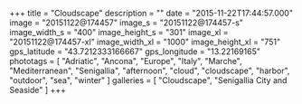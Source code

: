 +++
title = "Cloudscape"
description = ""
date = "2015-11-22T17:44:57.000"
image = "20151122@174457"
image_s = "20151122@174457-s"
image_width_s = "400"
image_height_s = "301"
image_xl = "20151122@174457-xl"
image_width_xl = "1000"
image_height_xl = "751"
gps_latitude = "43.7212333166667"
gps_longitude = "13.22169165"
phototags = [ "Adriatic", "Ancona", "Europe", "Italy", "Marche", "Mediterranean", "Senigallia", "afternoon", "cloud", "cloudscape", "harbor", "outdoor", "sea", "winter" ]
galleries = [ "Cloudscape", "Senigallia City and Seaside" ]
+++
